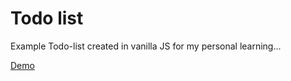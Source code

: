 # Todo list

Example Todo-list created in vanilla JS for my personal learning...

[Demo](https://michelmb-dev.github.io/TodoList/)
